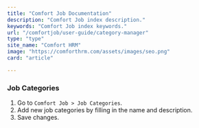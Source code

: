 ```yaml
---
title: "Comfort Job Documentation"
description: "Comfort Job index description."
keywords: "Comfort Job index keywords."
url: "/comfortjob/user-guide/category-manager"
type: "type"
site_name: "Comfort HRM"
image: "https://comforthrm.com/assets/images/seo.png"
card: "article"

---
```


### Job Categories

1. Go to `Comfort Job > Job Categories`.
2. Add new job categories by filling in the name and description.
3. Save changes.


